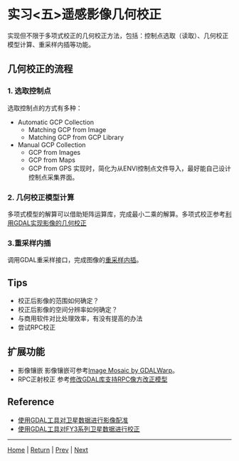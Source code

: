 # 实习<五>遥感影像几何校正

实现但不限于多项式校正的几何校正方法，包括：控制点选取（读取）、几何校正模型计算、重采样内插等功能。

## 几何校正的流程
### 1. 选取控制点
选取控制点的方式有多种：
- Automatic GCP Collection
	- Matching GCP from Image
	- Matching GCP from GCP Library
- Manual GCP Collection
	- GCP from Images
	- GCP from Maps
	- GCP from GPS
实现时，简化为从ENVI控制点文件导入，最好能自己设计控制点采集界面。

### 2. 几何校正模型计算
多项式模型的解算可以借助矩阵运算库，完成最小二乘的解算。多项式校正参考[利用GDAL实现影像的几何校正](https://blog.csdn.net/zhouxuguang236/article/details/27965877)

### 3.重采样内插
调用GDAL重采样接口，完成图像的[重采样内插](https://blog.csdn.net/liminlu0314/article/details/6130064)。

## Tips
- 校正后影像的范围如何确定？
- 校正后影像的空间分辨率如何确定？
- 与商用软件对比处理效率，有没有提高的办法
- 尝试RPC校正

## 扩展功能
- 影像镶嵌
影像镶嵌可参考[Image Mosaic by GDALWarp](https://blog.csdn.net/liminlu0314/article/details/7536132)。
- RPC正射校正
参考[修改GDAL库支持RPC像方改正模型](https://blog.csdn.net/liminlu0314/article/details/24810593)

## Reference
- [使用GDAL工具对卫星数据进行影像配准](https://blog.csdn.net/liminlu0314/article/details/8272307)
- [使用GDAL工具对FY3系列卫星数据进行校正](https://blog.csdn.net/liminlu0314/article/details/9181959)

---
[Home](https://wanghp119.github.io/RSIP/) | [Return](#实习<五>遥感影像几何校正) | [Prev](./D4_Preprocess.md) | [Next](./D6_Classification.md)